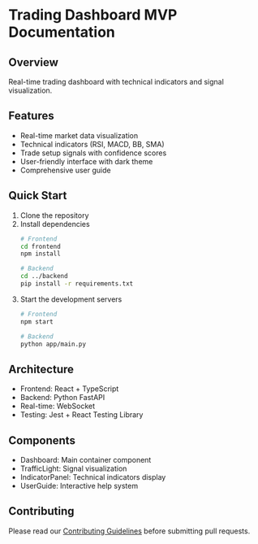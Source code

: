 # Trading Dashboard MVP Documentation

## Overview
Real-time trading dashboard with technical indicators and signal visualization.

## Features
- Real-time market data visualization
- Technical indicators (RSI, MACD, BB, SMA)
- Trade setup signals with confidence scores
- User-friendly interface with dark theme
- Comprehensive user guide

## Quick Start
1. Clone the repository
2. Install dependencies
   ```bash
   # Frontend
   cd frontend
   npm install

   # Backend
   cd ../backend
   pip install -r requirements.txt
   ```
3. Start the development servers
   ```bash
   # Frontend
   npm start

   # Backend
   python app/main.py
   ```

## Architecture
- Frontend: React + TypeScript
- Backend: Python FastAPI
- Real-time: WebSocket
- Testing: Jest + React Testing Library

## Components
- Dashboard: Main container component
- TrafficLight: Signal visualization
- IndicatorPanel: Technical indicators display
- UserGuide: Interactive help system

## Contributing
Please read our [Contributing Guidelines](./contributing.md) before submitting pull requests.
